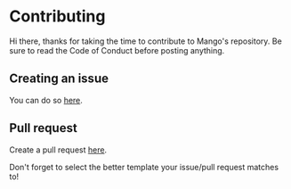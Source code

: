 # Contributing
Hi there, thanks for taking the time to contribute to Mango's repository.
Be sure to read the Code of Conduct before posting anything. 

## Creating an issue 
You can do so [here](https://github.com/addmango/Mango/issues?q=is%3Aissue+is%3Aopen+sort%3Aupdated-desc). 

## Pull request
Create a pull request [here](https://github.com/addmango/Mango/pulls?q=is%3Apr+is%3Aopen+sort%3Aupdated-desc).

Don't forget to select the better template your issue/pull request matches to!
